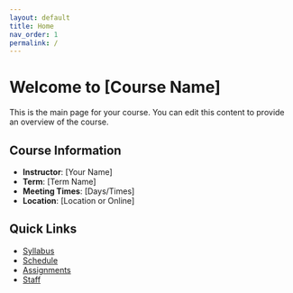 ```yaml
---
layout: default
title: Home
nav_order: 1
permalink: /
---
```


# Welcome to [Course Name]

This is the main page for your course. You can edit this content to provide an overview of the course.

## Course Information
- **Instructor**: [Your Name]
- **Term**: [Term Name]
- **Meeting Times**: [Days/Times]
- **Location**: [Location or Online]

## Quick Links
- [Syllabus](syllabus.md)
- [Schedule](schedule.md)
- [Assignments](assignments.md)
- [Staff](staff.md)
